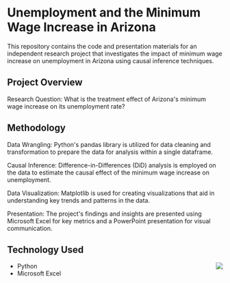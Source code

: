 # Unemployment and the Minimum Wage Increase in Arizona
This repository contains the code and presentation materials for an independent research project that investigates the impact of minimum wage increase on unemployment in Arizona using causal inference techniques.

## Project Overview

Research Question: What is the treatment effect of Arizona's minimum wage increase on its unemployment rate?

## Methodology

Data Wrangling: Python's pandas library is utilized for data cleaning and transformation to prepare the data for analysis within a single dataframe.

Causal Inference: Difference-in-Differences (DiD) analysis is employed on the data to estimate the causal effect of the minimum wage increase on unemployment.

Data Visualization: Matplotlib is used for creating visualizations that aid in understanding key trends and patterns in the data.

Presentation: The project's findings and insights are presented using Microsoft Excel for key metrics and a PowerPoint presentation for visual communication.

## Technology Used
<img src = https://github.com/jangelcode/jangelcode/assets/83419734/706be288-8200-416b-a157-2c825c7ad9aa align = right>

* Python
* Microsoft Excel


